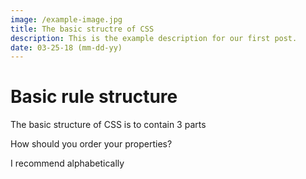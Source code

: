 ```yaml
---
image: /example-image.jpg
title: The basic structre of CSS
description: This is the example description for our first post.
date: 03-25-18 (mm-dd-yy)
---
```


# Basic rule structure

The basic structure of CSS is to contain 3 parts



How should you order your properties?

I recommend alphabetically